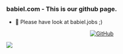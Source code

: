 ### babiel.com - This is our github page.

- 🔭 Please have look at babiel.jobs ;)

<p align="center">
<a href="https://github.com/babiel"><img src="https://img.shields.io/github/followers/babiel.svg?label=GitHub&style=social" alt="GitHub"></a>
  
![](https://github-readme-stats.vercel.app/api?username=babiel&show_icons=true&hide_border=true)
